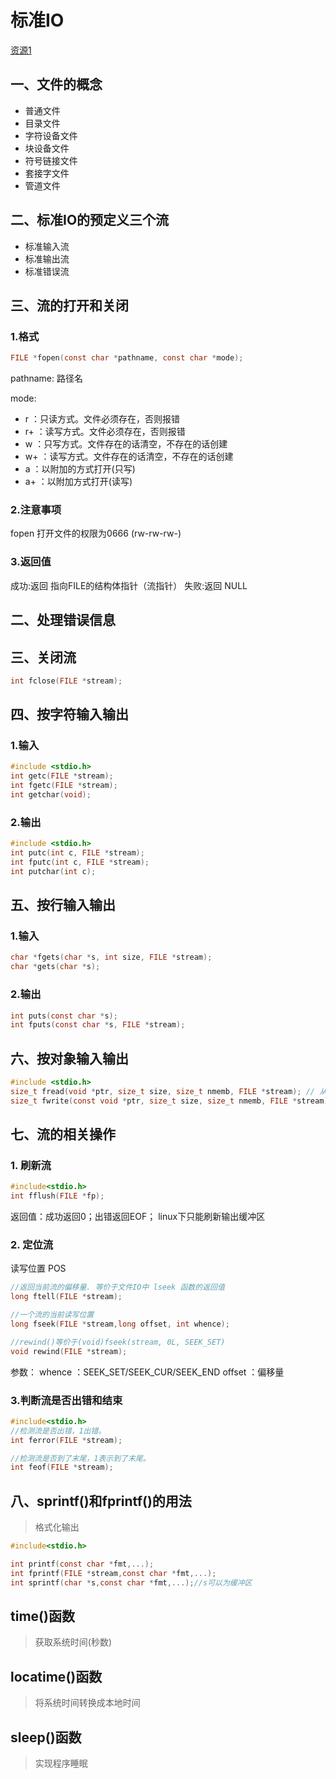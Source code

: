 # 标准IO

[资源1](https://blog.csdn.net/lintianyi9921/article/details/105205648/?ops_request_misc=&request_id=&biz_id=102&utm_term=linux%E4%B8%8B%E6%B5%81%E7%9A%84%E6%89%93%E5%BC%80%E5%92%8C%E5%85%B3%E9%97%AD&utm_medium=distribute.pc_search_result.none-task-blog-2~blog~sobaiduweb~default-0-105205648.nonecase&spm=1018.2226.3001.4450)

## 一、文件的概念

- 普通文件
- 目录文件
- 字符设备文件
- 块设备文件
- 符号链接文件
- 套接字文件
- 管道文件

## 二、标准IO的预定义三个流

- 标准输入流
- 标准输出流
- 标准错误流

## 三、流的打开和关闭

### 1.格式

```C
FILE *fopen(const char *pathname, const char *mode);
```

pathname: 路径名

mode:

- r ：只读方式。文件必须存在，否则报错
- r+ ：读写方式。文件必须存在，否则报错
- w ：只写方式。文件存在的话清空，不存在的话创建
- w+ ：读写方式。文件存在的话清空，不存在的话创建
- a ：以附加的方式打开(只写)
- a+ ：以附加方式打开(读写)

### 2.注意事项

 fopen 打开文件的权限为0666 (rw-rw-rw-)

### 3.返回值

成功:返回 指向FILE的结构体指针（流指针）
失败:返回 NULL

## 二、处理错误信息

## 三、关闭流

```C
int fclose(FILE *stream);
```

## 四、按字符输入输出

### 1.输入

```C
#include <stdio.h>
int getc(FILE *stream);
int fgetc(FILE *stream);
int getchar(void);
```

### 2.输出

```C
#include <stdio.h>
int putc(int c, FILE *stream);  
int fputc(int c, FILE *stream);
int putchar(int c);

```

## 五、按行输入输出

### 1.输入

```C
char *fgets(char *s, int size, FILE *stream);
char *gets(char *s);

```

### 2.输出

```c
int puts(const char *s);
int fputs(const char *s, FILE *stream);
```

## 六、按对象输入输出

```C
#include <stdio.h>
size_t fread(void *ptr, size_t size, size_t nmemb, FILE *stream); // 从一个二进制流读
size_t fwrite(const void *ptr, size_t size, size_t nmemb, FILE *stream);// 向一个二进制流写
```

## 七、流的相关操作

### 1. 刷新流

```C
#include<stdio.h>
int fflush(FILE *fp);
```

返回值：成功返回0；出错返回EOF；
linux下只能刷新输出缓冲区

### 2. 定位流

读写位置 POS

```C
//返回当前流的偏移量. 等价于文件IO中 lseek 函数的返回值
long ftell(FILE *stream);

//一个流的当前读写位置
long fseek(FILE *stream,long offset, int whence);

//rewind()等价于(void)fseek(stream, 0L, SEEK_SET)
void rewind(FILE *stream);
```

参数：
whence ：SEEK_SET/SEEK_CUR/SEEK_END
offset ：偏移量

### 3.判断流是否出错和结束

```C
#include<stdio.h>
//检测流是否出错，1出错。
int ferror(FILE *stream);

//检测流是否到了末尾，1表示到了末尾。
int feof(FILE *stream);
```

## 八、sprintf()和fprintf()的用法

> 格式化输出  

```C
#include<stdio.h>

int printf(const char *fmt,...);
int fprintf(FILE *stream,const char *fmt,...);
int sprintf(char *s,const char *fmt,...);//s可以为缓冲区
```

## time()函数  

> 获取系统时间(秒数)  

## locatime()函数

> 将系统时间转换成本地时间  

## sleep()函数  

> 实现程序睡眠  
